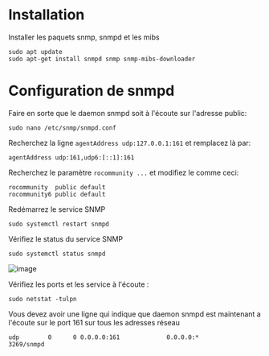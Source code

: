 # Installation
Installer les paquets snmp, snmpd et les mibs
``` shell
sudo apt update
sudo apt-get install snmpd snmp snmp-mibs-downloader
```

# Configuration de snmpd
Faire en sorte que le daemon snmpd soit à l'écoute sur l'adresse public:
``` shell
sudo nano /etc/snmp/snmpd.conf
```

Recherchez la ligne `agentAddress udp:127.0.0.1:161` et remplacez là par:
``` shell
agentAddress udp:161,udp6:[::1]:161
```
Recherchez le paramètre `rocommunity ...` et modifiez le comme ceci:
``` shell
rocommunity  public default
rocommunity6 public default
```

Redémarrez le service SNMP
``` shell
sudo systemctl restart snmpd
```

Vérifiez le status du service SNMP
``` shell
sudo systemctl status snmpd
```
![image](https://github.com/ornech/SNMP/assets/101867500/186352e8-4f07-4b9f-937b-3bd780c0a027)

Vérifiez les ports et les service à l'écoute :
``` shell
sudo netstat -tulpn
```
Vous devez avoir une ligne qui indique que daemon snmpd est maintenant a l'écoute sur le port 161 sur tous les adresses réseau
``` shell
udp        0      0 0.0.0.0:161             0.0.0.0:*                           3269/snmpd
```
